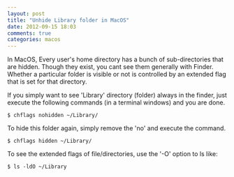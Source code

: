 ```yaml
---
layout: post
title: "Unhide Library folder in MacOS"
date: 2012-09-15 18:03
comments: true
categories: macos
---
```


In MacOS, Every user's home directory has a bunch of sub-directories that
are hidden. Though they exist, you cant see them generally with Finder.
Whether a particular folder is visible or not is controlled by an 
extended flag that is set for that directory.

If you simply want to see 'Library' directory (folder) always in the
finder, just execute the following commands (in a terminal windows) and you are done.

```
$ chflags nohidden ~/Library/
```

To hide this folder again, simply  remove the 'no' and execute the command.
```
$ chflags hidden ~/Library/
```

To see the extended flags of file/directories, use the '-O' option to ls
like:

```
$ ls -ldO ~/Library
```
